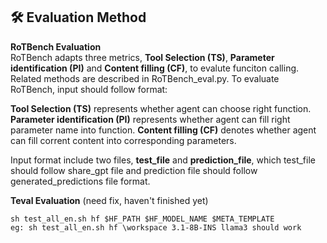 ## 🛠️ Evaluation Method

**RoTBench Evaluation**  
RoTBench adapts three metrics, **Tool Selection (TS)**, **Parameter identification (PI)** and **Content filling (CF)**, to evalute funciton calling. Related methods are described in RoTBench_eval.py. To evaluate RoTBench, input should follow format:

**Tool Selection (TS)** represents whether agent can choose right function.
**Parameter identification (PI)** represents whether agent can fill right parameter name into function.
**Content filling (CF)** denotes whether agent can fill corrent content into corresponding parameters.

Input format include two files, **test_file** and **prediction_file**, which test_file should follow share_gpt file and prediction file should follow generated_predictions file format.

 
 **Teval Evaluation**  (need fix, haven't finished yet)
 ```
 sh test_all_en.sh hf $HF_PATH $HF_MODEL_NAME $META_TEMPLATE
 eg: sh test_all_en.sh hf \workspace 3.1-8B-INS llama3 should work
 ```

